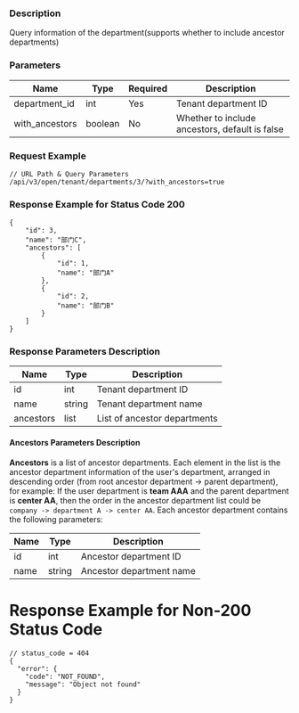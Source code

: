 ### Description

Query information of the department(supports whether to include ancestor departments)

### Parameters

| Name           | Type    | Required | Description                                    |
|----------------|---------|----------|------------------------------------------------|
| department_id  | int     | Yes      | Tenant department ID                           |
| with_ancestors | boolean | No       | Whether to include ancestors, default is false |

### Request Example

```
// URL Path & Query Parameters
/api/v3/open/tenant/departments/3/?with_ancestors=true
```

### Response Example for Status Code 200

```json5
{
    "id": 3,
    "name": "部门C",
    "ancestors": [
        {
            "id": 1,
            "name": "部门A"
        },
        {
            "id": 2,
            "name": "部门B"
        }
    ]
}
```

### Response Parameters Description

| Name      | Type   | Description                  |
|-----------|--------|------------------------------|
| id        | int    | Tenant department ID         |
| name      | string | Tenant department name       |
| ancestors | list   | List of ancestor departments |

#### Ancestors Parameters Description

**Ancestors** is a list of ancestor departments. Each element in the list is the ancestor department information of the
user's department, arranged in descending order (from root ancestor department -> parent department), for
example: If the user department is **team AAA** and the parent department is **center AA**, then the order in the
ancestor department list could be `company -> department A -> center AA`. Each ancestor department contains the
following parameters:

| Name | Type   | Description              |
|------|--------|--------------------------|
| id   | int    | Ancestor department ID   |
| name | string | Ancestor department name |

# Response Example for Non-200 Status Code

```json5
// status_code = 404
{
  "error": {
    "code": "NOT_FOUND",
    "message": "Object not found"
  }
}
```

